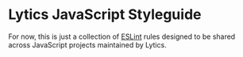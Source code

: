 # Lytics JavaScript Styleguide

For now, this is just a collection of [ESLint](http://eslint.org/) rules designed to be shared across JavaScript projects maintained by Lytics.
